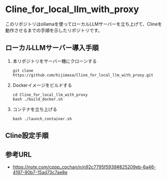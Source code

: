 # Cline_for_local_llm_with_proxy

このリポジトリはollamaを使ってローカルLLMサーバーを立ち上げて、Clineを動作させるまでの手順を示したリポジトリです。

## ローカルLLMサーバー導入手順

1. 本リポジトリをサーバー機にクローンする
   ```
   git clone https://github.com/hijimasa/Cline_for_local_llm_with_proxy.git
   ```

2. Dockerイメージをビルドする
   ```
   cd Cline_for_local_llm_with_proxy
   bash ./build_docker.sh
   ```

3. コンテナを立ち上げる
   ```
   bash ./launch_container.sh
   ```

## Cline設定手順

## 参考URL
- https://note.com/cppp_cpchan/n/n92c7795f5939#825209eb-6a46-4197-90b7-15ad73c7ae8e